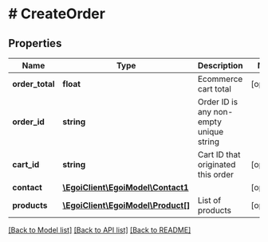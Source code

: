 # # CreateOrder

## Properties

Name | Type | Description | Notes
------------ | ------------- | ------------- | -------------
**order_total** | **float** | Ecommerce cart total | [optional]
**order_id** | **string** | Order ID is any non-empty unique string |
**cart_id** | **string** | Cart ID that originated this order | [optional]
**contact** | [**\EgoiClient\EgoiModel\Contact1**](Contact1.md) |  | [optional]
**products** | [**\EgoiClient\EgoiModel\Product[]**](Product.md) | List of products | [optional]

[[Back to Model list]](../../README.md#models) [[Back to API list]](../../README.md#endpoints) [[Back to README]](../../README.md)
